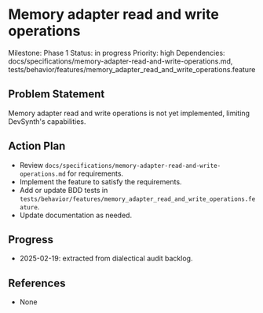 # Memory adapter read and write operations
Milestone: Phase 1
Status: in progress
Priority: high
Dependencies: docs/specifications/memory-adapter-read-and-write-operations.md, tests/behavior/features/memory_adapter_read_and_write_operations.feature

## Problem Statement
Memory adapter read and write operations is not yet implemented, limiting DevSynth's capabilities.


## Action Plan
- Review `docs/specifications/memory-adapter-read-and-write-operations.md` for requirements.
- Implement the feature to satisfy the requirements.
- Add or update BDD tests in `tests/behavior/features/memory_adapter_read_and_write_operations.feature`.
- Update documentation as needed.

## Progress
- 2025-02-19: extracted from dialectical audit backlog.

## References
- None

